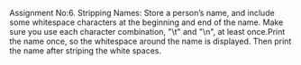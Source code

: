  Assignment No:6. Stripping Names:
 Store a person’s name, and include some whitespace characters at the beginning and end of the name. Make sure you use each character combination, "\t" and "\n", at least once.Print the name once, so the whitespace around the name is displayed. Then print the name after striping the white spaces.
